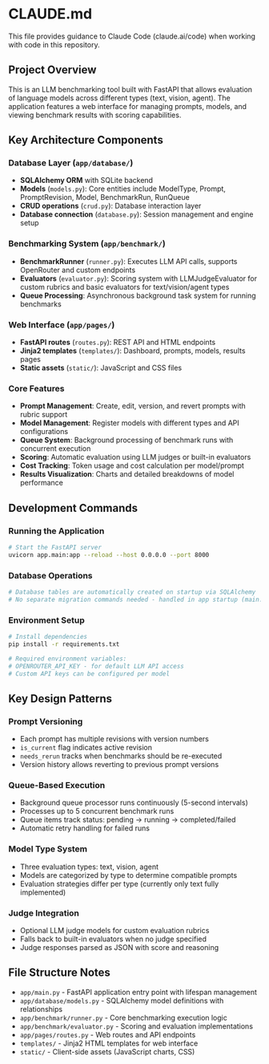 # CLAUDE.md

This file provides guidance to Claude Code (claude.ai/code) when working with code in this repository.

## Project Overview

This is an LLM benchmarking tool built with FastAPI that allows evaluation of language models across different types (text, vision, agent). The application features a web interface for managing prompts, models, and viewing benchmark results with scoring capabilities.

## Key Architecture Components

### Database Layer (`app/database/`)
- **SQLAlchemy ORM** with SQLite backend
- **Models** (`models.py`): Core entities include ModelType, Prompt, PromptRevision, Model, BenchmarkRun, RunQueue
- **CRUD operations** (`crud.py`): Database interaction layer
- **Database connection** (`database.py`): Session management and engine setup

### Benchmarking System (`app/benchmark/`)
- **BenchmarkRunner** (`runner.py`): Executes LLM API calls, supports OpenRouter and custom endpoints
- **Evaluators** (`evaluator.py`): Scoring system with LLMJudgeEvaluator for custom rubrics and basic evaluators for text/vision/agent types
- **Queue Processing**: Asynchronous background task system for running benchmarks

### Web Interface (`app/pages/`)
- **FastAPI routes** (`routes.py`): REST API and HTML endpoints
- **Jinja2 templates** (`templates/`): Dashboard, prompts, models, results pages
- **Static assets** (`static/`): JavaScript and CSS files

### Core Features
- **Prompt Management**: Create, edit, version, and revert prompts with rubric support
- **Model Management**: Register models with different types and API configurations  
- **Queue System**: Background processing of benchmark runs with concurrent execution
- **Scoring**: Automatic evaluation using LLM judges or built-in evaluators
- **Cost Tracking**: Token usage and cost calculation per model/prompt
- **Results Visualization**: Charts and detailed breakdowns of model performance

## Development Commands

### Running the Application
```bash
# Start the FastAPI server
uvicorn app.main:app --reload --host 0.0.0.0 --port 8000
```

### Database Operations
```bash
# Database tables are automatically created on startup via SQLAlchemy
# No separate migration commands needed - handled in app startup (main.py:19)
```

### Environment Setup
```bash
# Install dependencies
pip install -r requirements.txt

# Required environment variables:
# OPENROUTER_API_KEY - for default LLM API access
# Custom API keys can be configured per model
```

## Key Design Patterns

### Prompt Versioning
- Each prompt has multiple revisions with version numbers
- `is_current` flag indicates active revision  
- `needs_rerun` tracks when benchmarks should be re-executed
- Version history allows reverting to previous prompt versions

### Queue-Based Execution
- Background queue processor runs continuously (5-second intervals)
- Processes up to 5 concurrent benchmark runs
- Queue items track status: pending → running → completed/failed
- Automatic retry handling for failed runs

### Model Type System
- Three evaluation types: text, vision, agent
- Models are categorized by type to determine compatible prompts
- Evaluation strategies differ per type (currently only text fully implemented)

### Judge Integration
- Optional LLM judge models for custom evaluation rubrics
- Falls back to built-in evaluators when no judge specified
- Judge responses parsed as JSON with score and reasoning

## File Structure Notes

- `app/main.py` - FastAPI application entry point with lifespan management
- `app/database/models.py` - SQLAlchemy model definitions with relationships
- `app/benchmark/runner.py` - Core benchmarking execution logic
- `app/benchmark/evaluator.py` - Scoring and evaluation implementations
- `app/pages/routes.py` - Web routes and API endpoints
- `templates/` - Jinja2 HTML templates for web interface
- `static/` - Client-side assets (JavaScript charts, CSS)